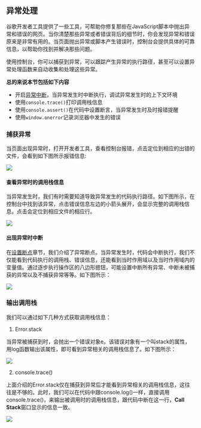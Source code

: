 ## 异常处理

谷歌开发者工具提供了一些工具，可帮助你修复那些在JavaScript脚本中抛出异常和错误的网页。当你清楚那些异常或者错误背后的细节时，你会发现异常和错误原来是非常有用的。当页面抛出异常或脚本产生错误时，控制台会提供具体的可靠信息，以帮助你找到并解决那些问题。

使用控制台，你可以捕获到异常，可以跟踪产生异常的执行路径，甚至可以设置异常处理函数来自动收集和处理这些异常。

**总的来说本节包括如下内容**

* 开启[异常中断](设置断点.md)，当异常发生时中断执行，调试异常发生时的上下文环境
* 使用`console.trace()`打印调用栈信息
* 使用`console.assert()`在代码中设置断言，当异常发生时及时报错提醒
* 使用`window.onerror`记录浏览器中发生的错误

### 捕获异常

当页面出现异常时，打开开发者工具，查看控制台报错，点击定位到相应的出错的文件，会看到如下图所示报错信息:

![](https://developers.google.cn/web/tools/chrome-devtools/console/images/track-exceptions-tracking-exceptions.jpg)

#### 查看异常时的调用栈信息

当异常发生时，我们有时需要知道导致异常发生的代码执行路径。如下图所示，在控制台中找到该异常，点击错误信息左边的小箭头展开，会显示完整的调用栈信息。点击会定位到相应文件的相应行。

![](https://developers.google.cn/web/tools/chrome-devtools/console/images/track-exceptions-exception-stack-trace.jpg)

#### 出现异常时中断

在[设置断点](设置断点.md)章节，我们介绍了异常断点。当异常发生时，代码会中断执行，我们不仅能看到代码执行的调用栈、错误信息，还能看到当时作用域以及当时作用域内的变量值。通过逐步执行操作区的八边形摁钮，可能设置中断所有异常、中断未被捕获的异常以及不捕获异常等等。如下图所示：

![](https://developers.google.cn/web/tools/chrome-devtools/console/images/track-exceptions-pause-execution.jpg)

### 输出调用栈

我们可以通过如下几种方式获取调用栈信息：

1. Error.stack

 当异常被捕获到时，会抛出一个错误对象e。该错误对象有一个叫stack的属性，用log函数输出该属性，即可看到异常相关的调用栈信息了。如下图所示：
 
 ![](https://developers.google.cn/web/tools/chrome-devtools/console/images/track-exceptions-error-stack.jpg)
 
2. console.trace()

 上面介绍的Error.stack仅在捕获到异常后才能看到异常相关的调用栈信息，这往往是不够的。此时，我们可以在代码中跟console.log()一样，直接调用console.trace()，来输出被调用时的调用栈信息，跟代码中断在这一行，**Call Stack**窗口显示的信息一致。
 
 ![](https://developers.google.cn/web/tools/chrome-devtools/console/images/track-exceptions-console-trace.jpg)